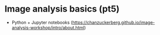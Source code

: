 # Image analysis basics (pt5)

- Python + Jupyter notebooks (https://chanzuckerberg.github.io/image-analysis-workshop/intro/about.html)
